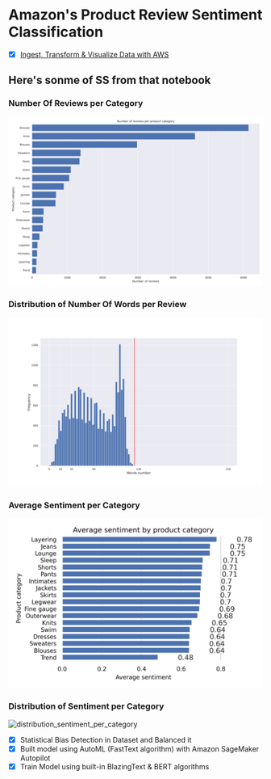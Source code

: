 # Amazon's Product Review Sentiment Classification


- [x] [Ingest, Transform & Visualize Data with AWS](https://github.com/rkshiyaniya/Amazon-Product-Review-Sentiment-Classification/blob/main/Ingest%2C%20Transform%20and%20Visualize%20Data%20with%20AWS.ipynb)

## Here's sonme of SS from that notebook

### Number Of Reviews per Category
![num_reviews_per_category](num_reviews_per_category.png)

### Distribution of Number Of Words per Review
![distribution_num_words_per_review](distribution_num_words_per_review.png)

### Average Sentiment per Category
![avg_sentiment_per_category](avg_sentiment_per_category.png)

### Distribution of Sentiment per Category
![distribution_sentiment_per_category](distribution_sentiment_per_category)

- [x] Statistical Bias Detection in Dataset and Balanced it
- [x] Built model using AutoML (FastText algorithm) with Amazon SageMaker Autopilot
- [x] Train Model using built-in BlazingText & BERT algorithms
